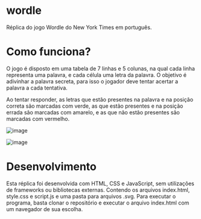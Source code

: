 # wordle
Réplica do jogo Wordle do New York Times em português.

<h1>Como funciona?</h1>

<p>O jogo é disposto em uma tabela de 7 linhas e 5 colunas, na qual cada linha representa uma palavra, e cada célula uma letra da palavra. O objetivo é adivinhar a palavra secreta, para isso o jogador deve tentar acertar a palavra a cada tentativa.</p>

<p>Ao tentar responder, as letras que estão presentes na palavra e na posição correta são marcadas com verde, as que estão presentes e na posição errada são marcadas com amarelo, e as que não estão presentes são marcadas com vermelho.</p>

![image](https://github.com/user-attachments/assets/69c37d13-0419-414a-b0f8-92f712323927)

![image](https://github.com/user-attachments/assets/cc61bfd7-3367-4d7e-b58f-54598a1fc4d2)

<h1>Desenvolvimento</h1>

<p>Esta réplica foi desenvolvida com HTML, CSS e JavaScript, sem utilizações de frameworks ou bibliotecas externas. Contendo os arquivos index.html, style.css e script.js e uma pasta para arquivos .svg. Para executar o programa, basta clonar o repositório e executar o arquivo index.html com um navegador de sua escolha.</p>

